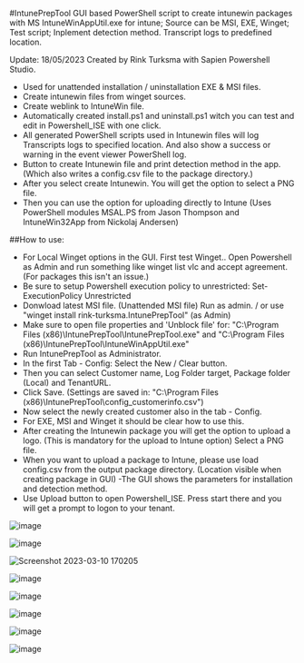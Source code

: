 #IntunePrepTool
GUI based PowerShell script to create intunewin packages with MS IntuneWinAppUtil.exe for intune; Source can be MSI, EXE, Winget; Test script; Inplement detection method. Transcript logs to predefined location.

Update: 18/05/2023
Created by Rink Turksma with Sapien Powershell Studio.

- Used for unattended installation / uninstallation EXE & MSI files.
- Create intunewin files from winget sources.
- Create weblink to IntuneWin file.
- Automatically created install.ps1 and uninstall.ps1 witch you can test and edit in Powershell_ISE with one click.
- All generated PowerShell scripts used in Intunewin files will log Transcripts logs to specified location. And also show a success or warning in the event viewer PowerShell log.
- Button to create Intunewin file and print detection method in the app. (Which also writes a config.csv file to the package directory.)
- After you select create Intunewin. You will get the option to select a PNG file.
- Then you can use the option for uploading directly to Intune (Uses PowerShell modules MSAL.PS from Jason Thompson and IntuneWin32App from Nickolaj Andersen)

##How to use: 
- For Local Winget options in the GUI. First test Winget.. Open Powershell as Admin and run something like winget list vlc and accept agreement.
  (For packages this isn't an issue.)
- Be sure to setup Powershell execution policy to unrestricted: Set-ExecutionPolicy Unrestricted
- Donwload latest MSI file. (Unattended MSI file) Run as admin. / or use "winget install rink-turksma.IntunePrepTool" (as Admin)
- Make sure to open file properties and 'Unblock file' for: "C:\Program Files (x86)\IntunePrepTool\IntunePrepTool.exe" and "C:\Program Files (x86)\IntunePrepTool\IntuneWinAppUtil.exe"
- Run IntunePrepTool as Administrator.
- In the first Tab - Config: Select the New / Clear button. 
- Then you can select Customer name, Log Folder target, Package folder (Local) and TenantURL.
- Click Save. (Settings are saved in: "C:\Program Files (x86)\IntunePrepTool\config_customerinfo.csv")
- Now select the newly created customer also in the tab - Config.
- For EXE, MSI and Winget it should be clear how to use this.
- After creating the Intunewin package you will get the option to upload a logo. (This is mandatory for the upload to Intune option) Select a PNG file.
- When you want to upload a package to Intune, please use load config.csv from the output package directory. (Location visible when creating package in GUI)
-The GUI shows the parameters for installation and detection method.
- Use Upload button to open Powershell_ISE. Press start there and you will get a prompt to logon to your tenant.

![image](https://user-images.githubusercontent.com/127322820/225110446-ad85e79c-6f0b-4d04-a676-69f83fdc1fdb.png)

![image](https://github.com/rink-turksma/IntunePrepTool/assets/127322820/a3af44ef-e27d-4a9b-b354-88900e202771)

![Screenshot 2023-03-10 170205](https://user-images.githubusercontent.com/127322820/224364767-0a620854-963f-466b-a177-58966a22082c.png)

![image](https://github.com/rink-turksma/IntunePrepTool/assets/127322820/aa131f79-f147-4af7-9d3b-a90ee2f8c4e7)


![image](https://github.com/rink-turksma/IntunePrepTool/assets/127322820/7e70ccb8-ee80-4d5c-a714-6d513f5ea805)

![image](https://github.com/rink-turksma/IntunePrepTool/assets/127322820/c4186ec3-073a-4ec9-8192-3341915b0be7)


![image](https://user-images.githubusercontent.com/127322820/234869274-61b21fd2-e0bc-497a-9742-e7859ae4f16b.png)

![image](https://github.com/rink-turksma/IntunePrepTool/assets/127322820/1589c0b4-3478-4bf9-ab76-ccf4acdb2f65)


